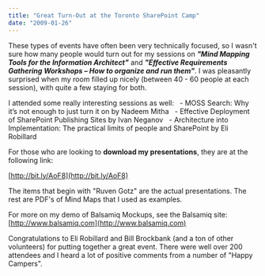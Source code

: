 ```yaml
---
title: "Great Turn-Out at the Toronto SharePoint Camp"
date: "2009-01-26"
---
```


These types of events have often been very technically focused, so I wasn't sure how many people would turn out for my sessions on **_"Mind Mapping Tools for the Information Architect"_** and **_"Effective Requirements Gathering Workshops – How to organize and run them"_**. I was pleasantly surprised when my room filled up nicely (between 40 - 60 people at each session), with quite a few staying for both.

I attended some really interesting sessions as well:   - MOSS Search: Why it’s not enough to just turn it on by Nadeem Mitha   - Effective Deployment of SharePoint Publishing Sites by Ivan Neganov   - Architecture into Implementation: The practical limits of people and SharePoint by Eli Robillard

For those who are looking to **download my presentations**, they are at the following link:

[http://bit.ly/AoF8](http://bit.ly/AoF8)

The items that begin with "Ruven Gotz" are the actual presentations. The rest are PDF's of Mind Maps that I used as examples.

For more on my demo of Balsamiq Mockups, see the Balsamiq site: [http://www.balsamiq.com](http://www.balsamiq.com)

Congratulations to Eli Robillard and Bill Brockbank (and a ton of other volunteers) for putting together a great event. There were well over 200 attendees and I heard a lot of positive comments from a number of "Happy Campers".
